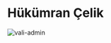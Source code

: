 # Hükümran Çelik

![vali-admin]([url=https://hizliresim.com/odPMrq][img]https://i.hizliresim.com/odPMrq.png[/img][/url])



